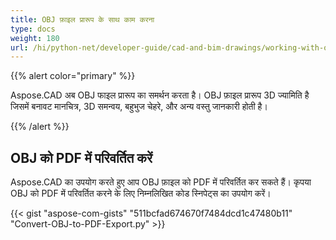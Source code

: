 ```yaml
---
title: OBJ फ़ाइल प्रारूप के साथ काम करना
type: docs
weight: 180
url: /hi/python-net/developer-guide/cad-and-bim-drawings/working-with-obj-file-format/
---
```


{{% alert color="primary" %}}

Aspose.CAD अब OBJ फाइल प्रारूप का समर्थन करता है। OBJ फ़ाइल प्रारूप 3D ज्यामिति है जिसमें बनावट मानचित्र, 3D समन्वय, बहुभुज चेहरे, और अन्य वस्तु जानकारी होती है।

{{% /alert %}}

## **OBJ को PDF में परिवर्तित करें**

Aspose.CAD का उपयोग करते हुए आप OBJ फ़ाइल को PDF में परिवर्तित कर सकते हैं। कृपया OBJ को PDF में परिवर्तित करने के लिए निम्नलिखित कोड स्निपेट्स का उपयोग करें।

{{< gist "aspose-com-gists" "511bcfad674670f7484dcd1c47480b11" "Convert-OBJ-to-PDF-Export.py" >}}
